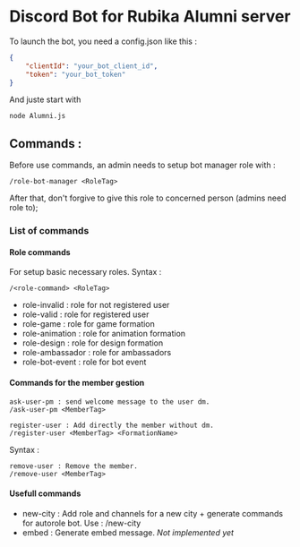 # Discord Bot for Rubika Alumni server

To launch the bot, you need a config.json like this :

```json
{
	"clientId": "your_bot_client_id",
	"token": "your_bot_token"
}
```

And juste start with 

```
node Alumni.js
```

## Commands :

Before use commands, an admin needs to setup bot manager role with :

```
/role-bot-manager <RoleTag>
```

After that, don't forgive to give this role to concerned person (admins need role to);

### List of commands

#### Role commands

For setup basic necessary roles. Syntax :

```
/<role-command> <RoleTag>
```

- role-invalid : role for not registered user
- role-valid : role for registered user
- role-game : role for game formation
- role-animation : role for animation formation
- role-design : role for design formation
- role-ambassador : role for ambassadors
- role-bot-event : role for bot event

#### Commands for the member gestion

```
ask-user-pm : send welcome message to the user dm. 
/ask-user-pm <MemberTag>
```

```
register-user : Add directly the member without dm.
/register-user <MemberTag> <FormationName>
```

Syntax :
```
remove-user : Remove the member.
/remove-user <MemberTag>
```

#### Usefull commands

- new-city : Add role and channels for a new city + generate commands for autorole bot. Use : /new-city <emoji> <location> <cityName>
- embed : Generate embed message. *Not implemented yet*